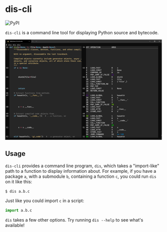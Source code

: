 # dis-cli

![PyPI](https://img.shields.io/pypi/v/dis-cli)

`dis-cli` is a command line tool for displaying Python source and bytecode.

![dis.dis](https://github.com/JoshKarpel/dis-cli/raw/master/examples/dis.dis.png)

## Usage

`dis-cli` provides a command line program, `dis`,
which takes a "import-like" path to a function to display information about.
For example, if you have a package `a`, with a submodule `b`, containing a function `c`,
you could run `dis` on it like this:
```console
$ dis a.b.c
```
Just like you could import `c` in a script:
```python
import a.b.c
```

`dis` takes a few other options.
Try running `dis --help` to see what's available!
